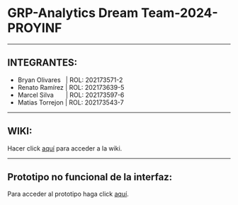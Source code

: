 # GRP-Analytics Dream Team-2024-PROYINF
***
## INTEGRANTES:
* Bryan Olivares &nbsp;&nbsp;| ROL: 202173571-2
* Renato Ramírez | ROL: 202173639-5
* Marcel Silva&nbsp;&nbsp;&nbsp;&nbsp;&nbsp;&nbsp;&nbsp;| ROL: 202173597-6
* Matias Torrejon | ROL: 202173543-7
***
## WIKI:
Hacer click [aquí](https://github.com/xReNatS/GRP-xx-2024-PROYINF/wiki) para acceder a la wiki.
***
## Prototipo no funcional de la interfaz:
Para acceder al prototipo haga click [aquí](https://miro.com/welcomeonboard/NzJkYm56N0lsSG1meHJOY0NXckhlSUtXQkd5Vk1VRVBZd2JIeUNneVBIUHlkbTJzc3lDTVg3bncwM3RkanVsZnwzNDU4NzY0NTg2NzcyMjM5ODY5fDI=?share_link_id=305077782138).

